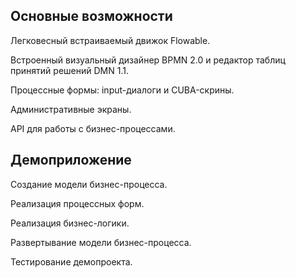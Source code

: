 ## Основные возможности

Легковесный встраиваемый движок Flowable.

Встроенный визуальный дизайнер BPMN 2.0 и редактор таблиц принятий решений DMN 1.1.

Процессные формы: input-диалоги и CUBA-скрины.

Административные экраны.

API для работы с бизнес-процессами.

## Демоприложение

Создание модели бизнес-процесса.

Реализация процессных форм.

Реализация бизнес-логики.

Развертывание модели бизнес-процесса.

Тестирование демопроекта.

